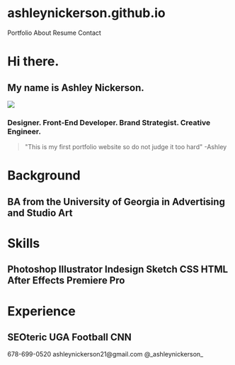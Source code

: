 # ashleynickerson.github.io

<!DOCTYPE html>
<html>
<head>
	<title>
		Ashley's Portfolio
	</title>
</head>
	<body>
		<head>
			Portfolio
			About
			Resume
			Contact
		</head>
		<h1>
			Hi there.
		</h1>
		<h2>
			My name is Ashley Nickerson. 
		</h2>
		<img src="https://scontent-sjc3-1.xx.fbcdn.net/v/t1.0-9/40314960_10217205888207440_1649746764309200896_n.jpg?_nc_cat=111&_nc_ht=scontent-sjc3-1.xx&oh=a3401cc710e5f8d1070b9dd14553d110&oe=5C75ED5B">
		<h3>
			Designer. Front-End Developer. Brand Strategist. Creative Engineer.
		</h3>
		<blockquote>
			"This is my first portfolio website so do not judge it too hard" -Ashley
		</blockquote>
		<h1>
			Background
		</h1>
		<h2>
			BA from the University of Georgia in Advertising and Studio Art
		</h2>
		<h1>
			Skills
		</h1>
		<h2>
			Photoshop
			Illustrator
			Indesign
			Sketch
			CSS
			HTML
			After Effects
			Premiere Pro
		</h2>
		<h1>
			Experience
		</h1>
		<h2>
			SEOteric
			UGA Football
			CNN
		</h2>
		<footer>
			678-699-0520
			ashleynickerson21@gmail.com
			@_ashleynickerson_
		</footer>
	</body>
</html>

